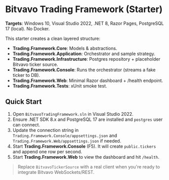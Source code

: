 # Bitvavo Trading Framework (Starter)

**Targets**: Windows 10, Visual Studio 2022, .NET 8, Razor Pages, PostgreSQL 17 (local). No Docker.

This starter creates a clean layered structure:
- **Trading.Framework.Core**: Models & abstractions.
- **Trading.Framework.Application**: Orchestrator and sample strategy.
- **Trading.Framework.Infrastructure**: Postgres repository + placeholder Bitvavo ticker source.
- **Trading.Framework.Console**: Runs the orchestrator (streams a fake ticker to DB).
- **Trading.Framework.Web**: Minimal Razor dashboard + /health endpoint.
- **Trading.Framework.Tests**: xUnit smoke test.

## Quick Start
1. Open `BitvavoTradingFramework.sln` in Visual Studio 2022.
2. Ensure .NET SDK 8.x and PostgreSQL 17 are installed and `postgres` user can connect.
3. Update the connection string in `Trading.Framework.Console/appsettings.json` and `Trading.Framework.Web/appsettings.json` if needed.
4. Start **Trading.Framework.Console** (F5). It will create `public.tickers` and append one row per second.
5. Start **Trading.Framework.Web** to view the dashboard and hit `/health`.

> Replace `BitvavoTickerSource` with a real client when you're ready to integrate Bitvavo WebSockets/REST.
